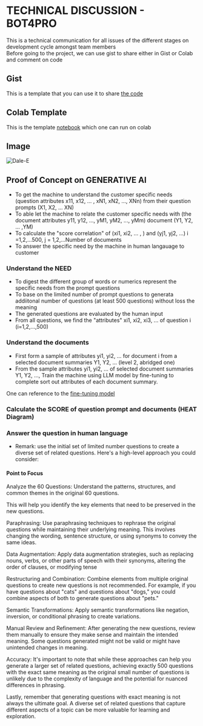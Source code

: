 # TECHNICAL DISCUSSION - BOT4PRO
This is a technical communication for all issues of the different stages on development cycle amongst team members  
Before going to the project, we can use gist to share either in Gist or Colab and comment on code

## Gist
This is a template that you can use it to share [the code](https://gist.github.com/AIBIZAPP/90126e343741c4ab4dfbc78f0494e7fc)  

## Colab Template
This is the template [notebook](https://github.com/AIBIZAPP/BOT4PRO/blob/main/Templatenotebook.ipynb) which one can run on colab

## Image
![Dale-E](https://user-images.githubusercontent.com/134267717/261605015-1cba70f5-54cc-4845-abd6-e030711ecfa9.png)

## Proof of Concept on GENERATIVE AI
* To get the machine to understand the customer specific needs (question attributes x11, x12, ... , xN1, xN2, ..., XNn) from their question prompts (X1, X2, ... XN)
* To able let the machine to relate the customer specific needs with (the document attributes y11, y12, ..., yM1, yM2, ..., yMm) document (Y1, Y2, ... ,YM)
* To calculate the "score correlation" of (xi1, xi2, ... , ) and (yj1, yj2, ...) i =1,2,...500, j = 1,2,...Number of documents
* To answer the specific need by the machine in human langauage to customer 

### Understand the NEED
* To digest the different group of words or numerics represent the specific needs from the prompt questions
* To base on the limited number of prompt questions to generata addiitonal number of questions (at least 500 questions) without loss the meaning
* The generated questions are evaluated by the human input
* From all questions, we find the "attributes" xi1, xi2, xi3, ... of question i (i=1,2,...,500)

### Understand the documents
* First form a sample of attributes yi1, yi2, ... for document i from a selected document summaries Y1, Y2, ... (level 2, abridged one)
* From the sample attributes yi1, yi2, ... of selected document summaries Y1, Y2, ..., Train the machine using LLM model by fine-tuning to complete sort out attributes of each document summary.

One can reference to the [fine-tuning model](https://github.com/AIBIZAPP/BOT4PRO/blob/main/Fine_tune_generative_ai_model.ipynb)  

### Calculate the SCORE of question prompt and documents (HEAT Diagram)

### Answer the question in human language
* Remark: use the initial set of limited number questions to create a diverse set of related questions. Here's a high-level approach you could consider:

####  Point to Focus
Analyze the 60 Questions: Understand the patterns, structures, and common themes in the original 60 questions. 

This will help you identify the key elements that need to be preserved in the new questions.

Paraphrasing: Use paraphrasing techniques to rephrase the original questions while maintaining their underlying meaning. This involves changing the wording, sentence structure, or using synonyms to convey the same ideas.

Data Augmentation: Apply data augmentation strategies, such as replacing nouns, verbs, or other parts of speech with their synonyms, altering the order of clauses, or modifying tense

Restructuring and Combination: Combine elements from multiple original questions to create new questions is not recommended. For example, if you have questions about "cats" and questions about "dogs," you could combine aspects of both to generate questions about "pets."

Semantic Transformations: Apply semantic transformations like negation, inversion, or conditional phrasing to create variations.

Manual Review and Refinement: After generating the new questions, review them manually to ensure they make sense and maintain the intended meaning. Some questions generated might not be valid or might have unintended changes in meaning.

Accuracy: It's important to note that while these approaches can help you generate a larger set of related questions, achieving exactly 500 questions with the exact same meaning as the original small number of questions is unlikely due to the complexity of language and the potential for nuanced differences in phrasing.

Lastly, remember that generating questions with exact meaning is not always the ultimate goal. A diverse set of related questions that capture different aspects of a topic can be more valuable for learning and exploration.
